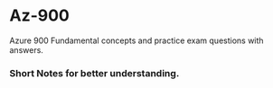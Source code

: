 # Az-900
Azure 900 Fundamental concepts and practice exam questions with answers.

### Short Notes for better understanding. 
